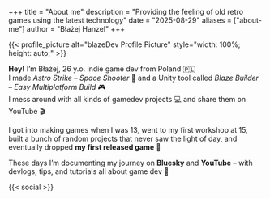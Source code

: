 +++
title = "About me"
description = "Providing the feeling of old retro games using the latest technology"
date = "2025-08-29"
aliases = ["about-me"]
author = "Błażej Hanzel"
+++

{{< profile_picture alt="blazeDev Profile Picture" style="width: 100%; height: auto;" >}}

**Hey!** I’m Błażej, 26 y.o. indie game dev from Poland 🇵🇱  
I made *Astro Strike – Space Shooter* 👾 and a Unity tool called *Blaze Builder – Easy Multiplatform Build* 🎮  
I mess around with all kinds of gamedev projects 💻 and share them on YouTube 🎬

I got into making games when I was 13, went to my first workshop at 15, built a bunch of random projects that never saw the light of day, and eventually dropped **my first released game** 🥳  

These days I’m documenting my journey on **Bluesky** and **YouTube** – with devlogs, tips, and tutorials all about game dev 🚀

{{< social >}}
